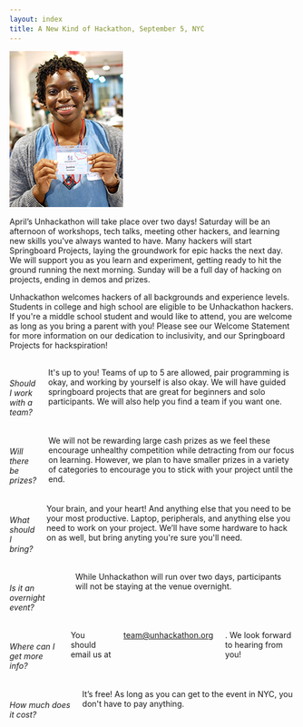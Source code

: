 ```yaml
---
layout: index
title: A New Kind of Hackathon, September 5, NYC
---
```


<img class="index-image" src="/img/index-pic.jpg">

April’s Unhackathon will take place over two days! Saturday will be an afternoon of workshops, tech talks, meeting other hackers, and learning new skills you've always wanted to have. Many hackers will start Springboard Projects, laying the groundwork for epic hacks the next day. We will support you as you learn and experiment, getting ready to hit the ground running the next morning. Sunday will be a full day of hacking on projects, ending in demos and prizes.

Unhackathon welcomes hackers of all backgrounds and experience levels. Students in college and high school are eligible to be Unhackathon hackers. If you're a middle school student and would like to attend, you are welcome as long as you bring a parent with you! Please see our Welcome Statement for more information on our dedication to inclusivity, and our Springboard Projects for hackspiration! 

<br>
<div class="clearboth"></div>

<div class="row clearboth faq">
  <div class="large-4 columns">
    <h6>Should I work with a team?</h6>
    It's up to you! Teams of up to 5 are allowed, pair programming is okay, and working by yourself is also okay. We will have guided springboard projects that are great for beginners and solo participants. We will also help you find a team if you want one.
  </div>

  <div class="large-4 columns">
    <h6>Will there be prizes?</h6>
    We will not be rewarding large cash prizes as we feel these encourage unhealthy competition while detracting from our focus on learning. However, we plan to have smaller prizes in a variety of categories to encourage you to stick with your project until the end.
  </div>

  <div class="large-4 columns">
    <h6>What should I bring?</h6>
    Your brain, and your heart! And anything else that you need to be your most productive. Laptop, peripherals, and anything else you need to work on your project. We’ll have some hardware to hack on as well, but bring anyting you're sure you'll need.
  </div>

<div class="large-4 columns">
    <h6>Is it an overnight event?</h6>
    While Unhackathon will run over two days, participants will not be staying at the venue overnight.
  </div>

  <div class="large-4 columns">
    <h6>Where can I get more info?</h6>
    You should email us at <a href="mailto:team@unhackathon.org">team@unhackathon.org</a>. We look forward to hearing from you!
  </div>

  <div class="large-4 columns">
    <h6>How much does it cost?</h6>
    It’s free! As long as you can get to the event in NYC, you don't have to pay anything.
  </div>
</div>
